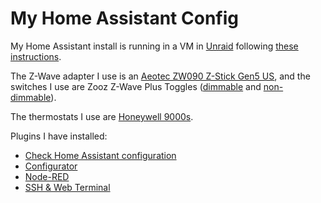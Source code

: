 # My Home Assistant Config

My Home Assistant install is running in a VM in [Unraid](https://unraid.net/) following [these instructions](https://community.home-assistant.io/t/hassio-on-unraid/59959).

The Z-Wave adapter I use is an [Aeotec ZW090 Z-Stick Gen5 US](https://aeotec.com/z-wave-usb-stick), and the switches I use are Zooz Z-Wave Plus Toggles ([dimmable](https://www.thesmartesthouse.com/collections/zooz/products/zooz-z-wave-plus-dimmer-toggle-switch-zen24) and [non-dimmable](https://www.thesmartesthouse.com/products/zooz-z-wave-on-off-toggle-switch-zen23)).

The thermostats I use are [Honeywell 9000s](https://www.honeywellhome.com/en/products/thermostat/wi-fi-9000-7-day-programmable-thermostat).

Plugins I have installed:

* [Check Home Assistant configuration](https://home-assistant.io/addons/check_config/)
* [Configurator](https://home-assistant.io/addons/configurator)
* [Node-RED](https://github.com/hassio-addons/addon-node-red)
* [SSH & Web Terminal](https://github.com/hassio-addons/addon-ssh)
